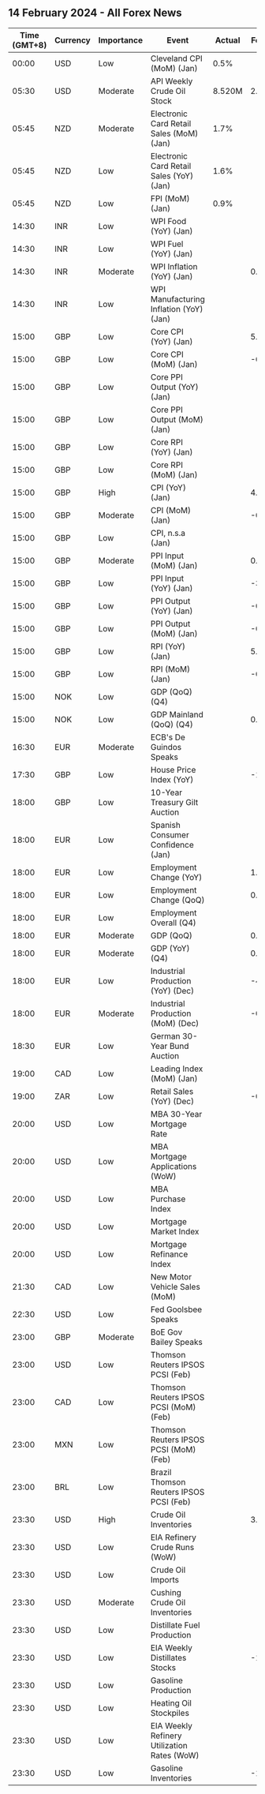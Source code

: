 ## 14 February 2024 - All Forex News

| Time (GMT+8) | Currency | Importance | Event | Actual | Forecast | Previous |
|------|----------|------------|-------|--------|----------|----------|
| 00:00 | USD | Low | Cleveland CPI (MoM) (Jan) | 0.5% |  | 0.3% |
| 05:30 | USD | Moderate | API Weekly Crude Oil Stock | 8.520M | 2.600M | 0.674M |
| 05:45 | NZD | Moderate | Electronic Card Retail Sales (MoM) (Jan) | 1.7% |  | -1.7% |
| 05:45 | NZD | Low | Electronic Card Retail Sales (YoY) (Jan) | 1.6% |  | -0.6% |
| 05:45 | NZD | Low | FPI (MoM) (Jan) | 0.9% |  | -0.1% |
| 14:30 | INR | Low | WPI Food (YoY) (Jan) |  |  | 9.38% |
| 14:30 | INR | Low | WPI Fuel (YoY) (Jan) |  |  | -2.41% |
| 14:30 | INR | Moderate | WPI Inflation (YoY) (Jan) |  | 0.53% | 0.73% |
| 14:30 | INR | Low | WPI Manufacturing Inflation (YoY) (Jan) |  |  | -0.71% |
| 15:00 | GBP | Low | Core CPI (YoY) (Jan) |  | 5.2% | 5.1% |
| 15:00 | GBP | Low | Core CPI (MoM) (Jan) |  | -0.8% | 0.6% |
| 15:00 | GBP | Low | Core PPI Output (YoY) (Jan) |  |  | 0.1% |
| 15:00 | GBP | Low | Core PPI Output (MoM) (Jan) |  |  | 0.0% |
| 15:00 | GBP | Low | Core RPI (YoY) (Jan) |  |  | 4.0% |
| 15:00 | GBP | Low | Core RPI (MoM) (Jan) |  |  | 0.4% |
| 15:00 | GBP | High | CPI (YoY) (Jan) |  | 4.1% | 4.0% |
| 15:00 | GBP | Moderate | CPI (MoM) (Jan) |  | -0.3% | 0.4% |
| 15:00 | GBP | Low | CPI, n.s.a (Jan) |  |  | 132.20 |
| 15:00 | GBP | Moderate | PPI Input (MoM) (Jan) |  | 0.1% | -1.2% |
| 15:00 | GBP | Low | PPI Input (YoY) (Jan) |  | -3.0% | -2.8% |
| 15:00 | GBP | Low | PPI Output (YoY) (Jan) |  | -0.5% | 0.1% |
| 15:00 | GBP | Low | PPI Output (MoM) (Jan) |  | -0.2% | -0.6% |
| 15:00 | GBP | Low | RPI (YoY) (Jan) |  | 5.1% | 5.2% |
| 15:00 | GBP | Low | RPI (MoM) (Jan) |  | -0.1% | 0.5% |
| 15:00 | NOK | Low | GDP (QoQ) (Q4) |  |  | -0.5% |
| 15:00 | NOK | Low | GDP Mainland (QoQ) (Q4) |  | 0.1% | 0.1% |
| 16:30 | EUR | Moderate | ECB's De Guindos Speaks |  |  |  |
| 17:30 | GBP | Low | House Price Index (YoY) |  | -1.8% | -2.1% |
| 18:00 | GBP | Low | 10-Year Treasury Gilt Auction |  |  | 3.973% |
| 18:00 | EUR | Low | Spanish Consumer Confidence (Jan) |  |  | 77.6 |
| 18:00 | EUR | Low | Employment Change (YoY) |  | 1.1% | 1.3% |
| 18:00 | EUR | Low | Employment Change (QoQ) |  | 0.3% | 0.2% |
| 18:00 | EUR | Low | Employment Overall (Q4) |  |  | 168,734.0K |
| 18:00 | EUR | Moderate | GDP (QoQ) |  | 0.0% | -0.1% |
| 18:00 | EUR | Moderate | GDP (YoY) (Q4) |  | 0.1% | 0.0% |
| 18:00 | EUR | Low | Industrial Production (YoY) (Dec) |  | -4.1% | -6.8% |
| 18:00 | EUR | Moderate | Industrial Production (MoM) (Dec) |  | -0.2% | -0.3% |
| 18:30 | EUR | Low | German 30-Year Bund Auction |  |  | 2.530% |
| 19:00 | CAD | Low | Leading Index (MoM) (Jan) |  |  | 0.05% |
| 19:00 | ZAR | Low | Retail Sales (YoY) (Dec) |  | -0.7% | -0.9% |
| 20:00 | USD | Low | MBA 30-Year Mortgage Rate |  |  | 6.80% |
| 20:00 | USD | Low | MBA Mortgage Applications (WoW) |  |  | 3.7% |
| 20:00 | USD | Low | MBA Purchase Index |  |  | 153.5 |
| 20:00 | USD | Low | Mortgage Market Index |  |  | 210.0 |
| 20:00 | USD | Low | Mortgage Refinance Index |  |  | 500.2 |
| 21:30 | CAD | Low | New Motor Vehicle Sales (MoM) |  |  | 143.7K |
| 22:30 | USD | Low | Fed Goolsbee Speaks |  |  |  |
| 23:00 | GBP | Moderate | BoE Gov Bailey Speaks |  |  |  |
| 23:00 | USD | Low | Thomson Reuters IPSOS PCSI (Feb) |  |  | 52.90 |
| 23:00 | CAD | Low | Thomson Reuters IPSOS PCSI (MoM) (Feb) |  |  | 49.46 |
| 23:00 | MXN | Low | Thomson Reuters IPSOS PCSI (MoM) (Feb) |  |  | 55.74 |
| 23:00 | BRL | Low | Brazil Thomson Reuters IPSOS PCSI (Feb) |  |  | 56.12 |
| 23:30 | USD | High | Crude Oil Inventories |  | 3.300M | 5.521M |
| 23:30 | USD | Low | EIA Refinery Crude Runs (WoW) |  |  | -0.008M |
| 23:30 | USD | Low | Crude Oil Imports |  |  | 1.600M |
| 23:30 | USD | Moderate | Cushing Crude Oil Inventories |  |  | -0.033M |
| 23:30 | USD | Low | Distillate Fuel Production |  |  | -0.028M |
| 23:30 | USD | Low | EIA Weekly Distillates Stocks |  | -1.600M | -3.220M |
| 23:30 | USD | Low | Gasoline Production |  |  | -0.270M |
| 23:30 | USD | Low | Heating Oil Stockpiles |  |  | -0.222M |
| 23:30 | USD | Low | EIA Weekly Refinery Utilization Rates (WoW) |  |  | -0.5% |
| 23:30 | USD | Low | Gasoline Inventories |  | -1.160M | -3.145M |
